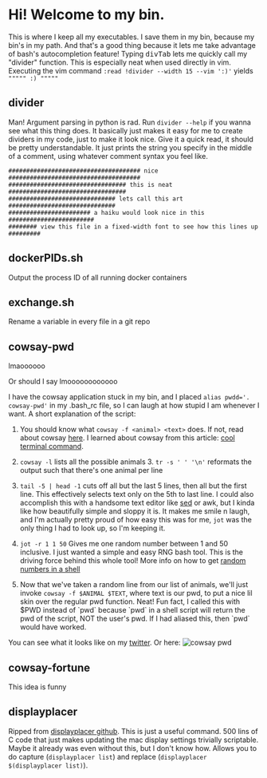 # Hi! Welcome to my bin.

This is where I keep all my executables. I save them in my bin, because my bin's in my path. And that's a good thing because it lets me take advantage of bash's autocompletion feature! Typing <kbd>d</kbd><kbd>i</kbd><kbd>v</kbd><kbd>Tab</kbd> lets me quickly call my "divider" function. This is especially neat when used directly in vim. Executing the vim command `:read !divider --width 15 --vim ':)'` yields `""""" :) """""`

## divider

Man! Argument parsing in python is rad. Run `divider --help` if you wanna see what this thing does. It basically just makes it easy for me to create dividers in my code, just to make it look nice. Give it a quick read, it should be pretty understandable. It just prints the string you specify in the middle of a comment, using whatever comment syntax you feel like.

```
##################################### nice #####################################
################################# this is neat #################################
############################## lets call this art ##############################
####################### a haiku would look nice in this ########################
######## view this file in a fixed-width font to see how this lines up #########
```

## dockerPIDs.sh

Output the process ID of all running docker containers

## exchange.sh

Rename a variable in every file in a git repo

## cowsay-pwd

lmaoooooo

Or should I say lmoooooooooooo

I have the cowsay application stuck in my bin, and I placed `alias pwdd='. cowsay-pwd'` in my .bash_rc file, so I can laugh at how stupid I am whenever I want. A short explanation of the script:

1. You should know what `cowsay -f <animal> <text>` does. If not, read about cowsay [here](https://askubuntu.com/questions/527501/what-cowsay-characters-does-ubuntu-have-by-default-and-how-can-i-test-them). I learned about cowsay from this article: [cool terminal command](http://smashingtips.com/linux/cool-terminal-commands-for-linux).

2. `cowsay -l` lists all the possible animals 3. `tr -s ' ' '\n'` reformats the output such that there's one animal per line

4. `tail -5 | head -1` cuts off all but the last 5 lines, then all but the first line. This effectively selects text only on the 5th to last line. I could also accomplish this with a handsome text editor like [sed](https://stackoverflow.com/questions/6022384/bash-tool-to-get-nth-line-from-a-file) or awk, but I kinda like how beautifully simple and sloppy it is. It makes me smile n laugh, and I'm actually pretty proud of how easy this was for me, `jot` was the only thing I had to look up, so I'm keeping it.

5. `jot -r 1 1 50` Gives me one random number between 1 and 50 inclusive. I just wanted a simple and easy RNG bash tool. This is the driving force behind this whole tool! More info on how to get [random numbers in a shell](https://stackoverflow.com/questions/2556190/random-number-from-a-range-in-a-bash-script)

6. Now that we've taken a random line from our list of animals, we'll just invoke `cowsay -f $ANIMAL $TEXT`, where text is our pwd, to put a nice lil skin over the regular pwd function. Neat! Fun fact, I called this with $PWD instead of \`pwd\` because \`pwd\` in a shell script will return the pwd of the script, NOT the user's pwd. If I had aliased this, then \`pwd\` would have worked.

You can see what it looks like on my
[twitter](https://twitter.com/Adsweed/status/954638087660777475). Or here:
![cowsay pwd](img/cowsay-pwd.png)

## cowsay-fortune

This idea is funny

## displayplacer

Ripped from [displayplacer github](https://github.com/jakehilborn/displayplacer). This is just a useful command. 500 lins of C code that just makes updating the mac display settings trivially scriptable. Maybe it already was even without this, but I don't know how. Allows you to do capture (`displayplacer list`) and replace (`displayplacer $(displayplacer list)`).
